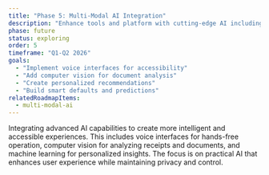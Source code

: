 ```yaml
---
title: "Phase 5: Multi-Modal AI Integration"
description: "Enhance tools and platform with cutting-edge AI including voice, vision, and personalized insights."
phase: future
status: exploring
order: 5
timeframe: "Q1-Q2 2026"
goals:
  - "Implement voice interfaces for accessibility"
  - "Add computer vision for document analysis"
  - "Create personalized recommendations"
  - "Build smart defaults and predictions"
relatedRoadmapItems:
  - multi-modal-ai
---
```


Integrating advanced AI capabilities to create more intelligent and accessible experiences. This includes voice interfaces for hands-free operation, computer vision for analyzing receipts and documents, and machine learning for personalized insights. The focus is on practical AI that enhances user experience while maintaining privacy and control.